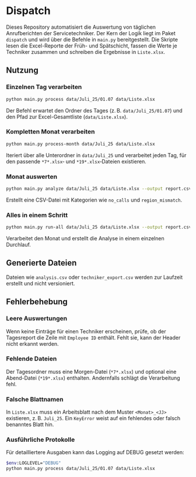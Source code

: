# Dispatch

Dieses Repository automatisiert die Auswertung von täglichen Anrufberichten der Servicetechniker. Der Kern der Logik liegt im Paket `dispatch` und wird über die Befehle in `main.py` bereitgestellt. Die Skripte lesen die Excel-Reporte der Früh- und Spätschicht, fassen die Werte je Techniker zusammen und schreiben die Ergebnisse in `Liste.xlsx`.

## Nutzung

### Einzelnen Tag verarbeiten
```bash
python main.py process data/Juli_25/01.07 data/Liste.xlsx
```
Der Befehl erwartet den Ordner des Tages (z. B. `data/Juli_25/01.07`) und den Pfad zur Excel-Gesamtliste (`data/Liste.xlsx`).

### Kompletten Monat verarbeiten
```bash
python main.py process-month data/Juli_25 data/Liste.xlsx
```
Iteriert über alle Unterordner in `data/Juli_25` und verarbeitet jeden Tag, für den passende `*7*.xlsx`‑ und `*19*.xlsx`‑Dateien existieren.

### Monat auswerten
```bash
python main.py analyze data/Juli_25 data/Liste.xlsx --output report.csv
```
Erstellt eine CSV-Datei mit Kategorien wie `no_calls` und `region_mismatch`.

### Alles in einem Schritt
```bash
python main.py run-all data/Juli_25 data/Liste.xlsx --output report.csv
```
Verarbeitet den Monat und erstellt die Analyse in einem einzelnen Durchlauf.

## Generierte Dateien

Dateien wie `analysis.csv` oder `techniker_export.csv` werden zur Laufzeit erstellt und nicht versioniert.

## Fehlerbehebung

### Leere Auswertungen
Wenn keine Einträge für einen Techniker erscheinen, prüfe, ob der Tagesreport die Zeile mit `Employee ID` enthält. Fehlt sie, kann der Header nicht erkannt werden.

### Fehlende Dateien
Der Tagesordner muss eine Morgen-Datei (`*7*.xlsx`) und optional eine Abend-Datei (`*19*.xlsx`) enthalten. Andernfalls schlägt die Verarbeitung fehl.

### Falsche Blattnamen
In `Liste.xlsx` muss ein Arbeitsblatt nach dem Muster `<Monat>_<JJ>` existieren, z. B. `Juli_25`. Ein `KeyError` weist auf ein fehlendes oder falsch benanntes Blatt hin.

### Ausführliche Protokolle
Für detailliertere Ausgaben kann das Logging auf DEBUG gesetzt werden:
```bash
$env:LOGLEVEL="DEBUG"
python main.py process data/Juli_25/01.07 data/Liste.xlsx
```


